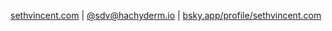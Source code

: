 [sethvincent.com](https://sethvincent.com)
| [@sdv@hachyderm.io](https://hachyderm.io/@sdv)
| [bsky.app/profile/sethvincent.com](https://bsky.app/profile/sethvincent.com)
